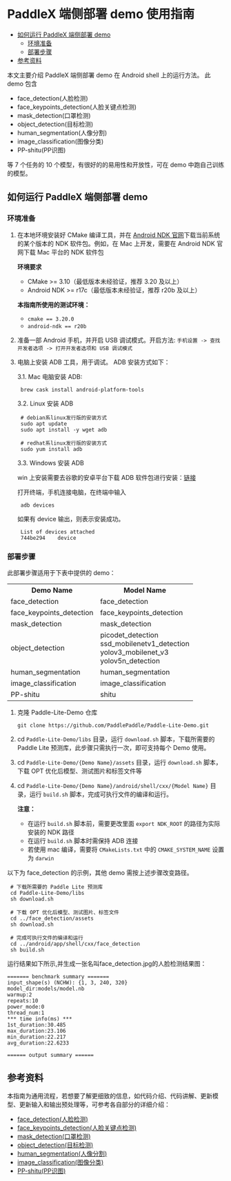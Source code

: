 # PaddleX 端侧部署 demo 使用指南

- [如何运行 PaddleX 端侧部署 demo](#如何运行-paddlex-端侧部署-demo)
  - [环境准备](#环境准备)
  - [部署步骤](#部署步骤)
- [参考资料](#参考资料)

本文主要介绍 PaddleX 端侧部署 demo 在 Android shell 上的运行方法。
此 demo 包含 
- face_detection(人脸检测)
- face_keypoints_detection(人脸关键点检测)
- mask_detection(口罩检测)
- object_detection(目标检测)
- human_segmentation(人像分割)
- image_classification(图像分类)
- PP-shitu(PP识图) 

等 7 个任务的 10 个模型，有很好的的易用性和开放性，可在 demo 中跑自己训练的模型。

## 如何运行 PaddleX 端侧部署 demo

### 环境准备

1. 在本地环境安装好 CMake 编译工具，并在 [Android NDK 官网](https://developer.android.google.cn/ndk/downloads)下载当前系统的某个版本的 NDK 软件包。例如，在 Mac 上开发，需要在 Android NDK 官网下载 Mac 平台的 NDK 软件包

    **环境要求**
    -  CMake >= 3.10（最低版本未经验证，推荐 3.20 及以上）
    -  Android NDK >= r17c（最低版本未经验证，推荐 r20b 及以上）
    
    **本指南所使用的测试环境：**
    -  `cmake == 3.20.0`
    -  `android-ndk == r20b`

2. 准备一部 Android 手机，并开启 USB 调试模式。开启方法: `手机设置 -> 查找开发者选项 -> 打开开发者选项和 USB 调试模式`

3. 电脑上安装 ADB 工具，用于调试。 ADB 安装方式如下：

    3.1. Mac 电脑安装 ADB:

    ```shell
     brew cask install android-platform-tools
    ```

    3.2. Linux 安装 ADB

    ```shell
     # debian系linux发行版的安装方式
     sudo apt update
     sudo apt install -y wget adb

     # redhat系linux发行版的安装方式
     sudo yum install adb
    ```

    3.3. Windows 安装 ADB

    win 上安装需要去谷歌的安卓平台下载 ADB 软件包进行安装：[链接](https://developer.android.com/studio)

    打开终端，手机连接电脑，在终端中输入

    ```shell
     adb devices
    ```

    如果有 device 输出，则表示安装成功。

    ```shell
     List of devices attached
     744be294    device
    ```

### 部署步骤

此部署步骤适用于下表中提供的 demo：

  <table>
    <tr>
      <th>Demo Name</th>
      <th>Model Name</th>
    </tr>
    <tr>
      <td>face_detection</td>
      <td>face_detection</td>
    </tr>
    <tr>
      <td>face_keypoints_detection</td>
      <td>face_keypoints_detection</td>
    </tr>
    <tr>
      <td>mask_detection</td>
      <td>mask_detection</td>
    </tr>
    <tr>
      <td>object_detection</td>
      <td>picodet_detection<br/>ssd_mobilenetv1_detection<br/>yolov3_mobilenet_v3<br/>yolov5n_detection</td>
    </tr>
    <tr>
      <td>human_segmentation</td>
      <td>human_segmentation</td>
    </tr>
    <tr>
      <td>image_classification</td>
      <td>image_classification</td>
    </tr>
    <tr>
      <td>PP-shitu</td>
      <td>shitu</td>
    </tr>
  </table>

1. 克隆 Paddle-Lite-Demo 仓库 

    ```shell
    git clone https://github.com/PaddlePaddle/Paddle-Lite-Demo.git
    ```

2. cd `Paddle-Lite-Demo/libs` 目录，运行 `download.sh` 脚本，下载所需要的 Paddle Lite 预测库，此步骤只需执行一次，即可支持每个 Demo 使用。

3. cd `Paddle-Lite-Demo/{Demo Name}/assets` 目录，运行 `download.sh` 脚本，下载 OPT 优化后模型、测试图片和标签文件等

4. cd `Paddle-Lite-Demo/{Demo Name}/android/shell/cxx/{Model Name}` 目录，运行 `build.sh` 脚本，完成可执行文件的编译和运行。

    **注意：**

    - 在运行 `build.sh` 脚本前，需要更改里面 `export NDK_ROOT` 的路径为实际安装的 NDK 路径
    - 在运行 `build.sh` 脚本时需保持 ADB 连接
    - 若使用 mac 编译，需要将 `CMakeLists.txt` 中的 `CMAKE_SYSTEM_NAME` 设置为 `darwin`

以下为 face_detection 的示例，其他 demo 需按上述步骤改变路径。

```shell
 # 下载所需要的 Paddle Lite 预测库
 cd Paddle-Lite-Demo/libs
 sh download.sh

 # 下载 OPT 优化后模型、测试图片、标签文件
 cd ../face_detection/assets
 sh download.sh

 # 完成可执行文件的编译和运行
 cd ../android/app/shell/cxx/face_detection
 sh build.sh
```

运行结果如下所示,并生成一张名叫face_detection.jpg的人脸检测结果图：

```shell
======= benchmark summary =======
input_shape(s) (NCHW): {1, 3, 240, 320}
model_dir:models/model.nb
warmup:2
repeats:10
power_mode:0
thread_num:1
*** time info(ms) ***
1st_duration:30.485
max_duration:23.106
min_duration:22.217
avg_duration:22.6233

====== output summary ====== 
``` 

## 参考资料
本指南为通用流程，若想要了解更细致的信息，如代码介绍、代码讲解、更新模型、更新输入和输出预处理等，可参考各自部分的详细介绍：

- [face_detection(人脸检测)](https://github.com/PaddlePaddle/Paddle-Lite-Demo/tree/develop/face_detection/android/shell/cxx/face_detection/README.md)
- [face_keypoints_detection(人脸关键点检测)](https://github.com/PaddlePaddle/Paddle-Lite-Demo/tree/develop/face_keypoints_detection/android/shell/cxx/face_keypoints_detection/README.md)
- [mask_detection(口罩检测)](https://github.com/PaddlePaddle/Paddle-Lite-Demo/tree/develop/mask_detection/android/shell/cxx/mask_detection/README.md)
- [object_detection(目标检测)](https://github.com/PaddlePaddle/Paddle-Lite-Demo/tree/develop/object_detection/android/shell/cxx/picodet_detection/README.md)
- [human_segmentation(人像分割)](https://github.com/PaddlePaddle/Paddle-Lite-Demo/tree/develop/human_segmentation/android/shell/cxx/human_segmentation/README.md)
- [image_classification(图像分类)](https://github.com/PaddlePaddle/Paddle-Lite-Demo/tree/develop/image_classification/android/shell/cxx/image_classification/README.md)
- [PP-shitu(PP识图)](https://github.com/PaddlePaddle/Paddle-Lite-Demo/tree/develop/PP_shitu/android/shell/cxx/shitu/README.md)